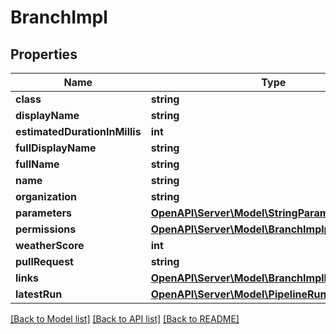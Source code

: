 # BranchImpl

## Properties
Name | Type | Description | Notes
------------ | ------------- | ------------- | -------------
**class** | **string** |  | [optional] 
**displayName** | **string** |  | [optional] 
**estimatedDurationInMillis** | **int** |  | [optional] 
**fullDisplayName** | **string** |  | [optional] 
**fullName** | **string** |  | [optional] 
**name** | **string** |  | [optional] 
**organization** | **string** |  | [optional] 
**parameters** | [**OpenAPI\Server\Model\StringParameterDefinition**](StringParameterDefinition.md) |  | [optional] 
**permissions** | [**OpenAPI\Server\Model\BranchImplpermissions**](BranchImplpermissions.md) |  | [optional] 
**weatherScore** | **int** |  | [optional] 
**pullRequest** | **string** |  | [optional] 
**links** | [**OpenAPI\Server\Model\BranchImpllinks**](BranchImpllinks.md) |  | [optional] 
**latestRun** | [**OpenAPI\Server\Model\PipelineRunImpl**](PipelineRunImpl.md) |  | [optional] 

[[Back to Model list]](../README.md#documentation-for-models) [[Back to API list]](../README.md#documentation-for-api-endpoints) [[Back to README]](../README.md)


